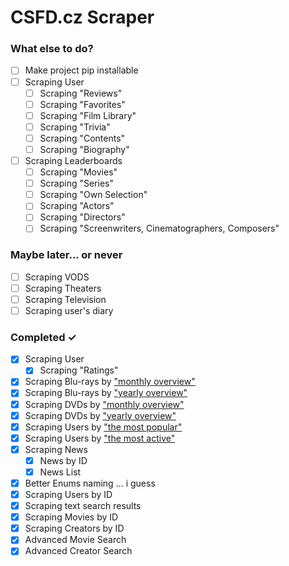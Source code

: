 # CSFD.cz Scraper

### What else to do?
- [ ] Make project pip installable
- [ ] Scraping User
  - [ ] Scraping "Reviews"
  - [ ] Scraping "Favorites"
  - [ ] Scraping "Film Library"
  - [ ] Scraping "Trivia"
  - [ ] Scraping "Contents"
  - [ ] Scraping "Biography"
- [ ] Scraping Leaderboards
  - [ ] Scraping "Movies"
  - [ ] Scraping "Series"
  - [ ] Scraping "Own Selection"
  - [ ] Scraping "Actors"
  - [ ] Scraping "Directors"
  - [ ] Scraping "Screenwriters, Cinematographers, Composers"

### Maybe later... or never
- [ ] Scraping VODS
- [ ] Scraping Theaters
- [ ] Scraping Television
- [ ] Scraping user's diary

### Completed ✓
- [x] Scraping User
  - [x] Scraping "Ratings"
- [x] Scraping Blu-rays by ["monthly overview"](https://www.csfd.cz/bluray/)
- [x] Scraping Blu-rays by ["yearly overview"](https://www.csfd.cz/bluray/rocne/)
- [x] Scraping DVDs by ["monthly overview"](https://www.csfd.cz/dvd/)
- [x] Scraping DVDs by ["yearly overview"](https://www.csfd.cz/dvd/rocne/)
- [x] Scraping Users by ["the most popular"](https://www.csfd.cz/uzivatele/)
- [x] Scraping Users by ["the most active"](https://www.csfd.cz/uzivatele/nejaktivnejsi/)
- [x] Scraping News
  - [x] News by ID
  - [x] News List
- [x] Better Enums naming ... i guess
- [x] Scraping Users by ID
- [x] Scraping text search results
- [x] Scraping Movies by ID
- [x] Scraping Creators by ID
- [x] Advanced Movie Search
- [x] Advanced Creator Search